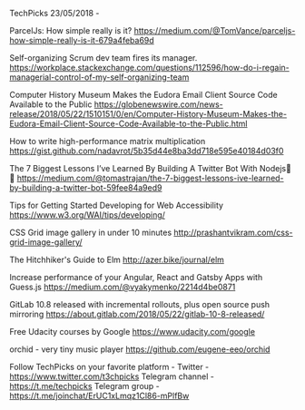 TechPicks 23/05/2018 -

ParcelJs: How simple really is it?
https://medium.com/@TomVance/parceljs-how-simple-really-is-it-679a4feba69d

Self-organizing Scrum dev team fires its manager.
https://workplace.stackexchange.com/questions/112596/how-do-i-regain-managerial-control-of-my-self-organizing-team

Computer History Museum Makes the Eudora Email Client Source Code Available to the Public
https://globenewswire.com/news-release/2018/05/22/1510151/0/en/Computer-History-Museum-Makes-the-Eudora-Email-Client-Source-Code-Available-to-the-Public.html

How to write high-performance matrix multiplication
https://gist.github.com/nadavrot/5b35d44e8ba3dd718e595e40184d03f0

The 7 Biggest Lessons I’ve Learned By Building A Twitter Bot With Nodejs🐤🤖
https://medium.com/@tomastrajan/the-7-biggest-lessons-ive-learned-by-building-a-twitter-bot-59fee84a9ed9

Tips for Getting Started Developing for Web Accessibility
https://www.w3.org/WAI/tips/developing/

CSS Grid image gallery in under 10 minutes
http://prashantvikram.com/css-grid-image-gallery/

The Hitchhiker's Guide to Elm
http://azer.bike/journal/elm

Increase performance of your Angular, React and Gatsby Apps with Guess.js
https://medium.com/@vyakymenko/2214d4be0871

GitLab 10.8 released with incremental rollouts, plus open source push mirroring
https://about.gitlab.com/2018/05/22/gitlab-10-8-released/

Free Udacity courses by Google
https://www.udacity.com/google

orchid - very tiny music player
https://github.com/eugene-eeo/orchid

Follow TechPicks on your favorite platform -
Twitter - https://www.twitter.com/t3chpicks
Telegram channel - https://t.me/techpicks
Telegram group - https://t.me/joinchat/ErUC1xLmqz1Cl86-mPlfBw